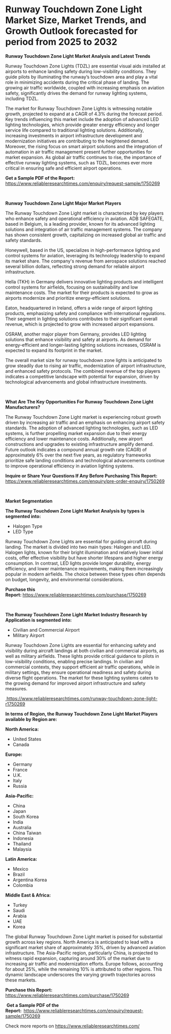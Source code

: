 <p><h1>Runway Touchdown Zone Light Market Size, Market Trends, and Growth Outlook forecasted for period from 2025 to 2032</h1></p><p><strong>Runway Touchdown Zone Light Market Analysis and Latest Trends</strong></p>
<p><p>Runway Touchdown Zone Lights (TDZL) are essential visual aids installed at airports to enhance landing safety during low-visibility conditions. They guide pilots by illuminating the runway’s touchdown area and play a vital role in minimizing accidents during the critical phase of landing. The growing air traffic worldwide, coupled with increasing emphasis on aviation safety, significantly drives the demand for runway lighting systems, including TDZL.</p><p>The market for Runway Touchdown Zone Lights is witnessing notable growth, projected to expand at a CAGR of 4.3% during the forecast period. Key trends influencing this market include the adoption of advanced LED lighting technologies, which provide greater energy efficiency and longer service life compared to traditional lighting solutions. Additionally, increasing investments in airport infrastructure development and modernization initiatives are contributing to the heightened demand. Moreover, the rising focus on smart airport solutions and the integration of automation in air traffic management present further opportunities for market expansion. As global air traffic continues to rise, the importance of effective runway lighting systems, such as TDZL, becomes ever more critical in ensuring safe and efficient airport operations.</p></p>
<p><strong>Get a Sample PDF of the Report:&nbsp;</strong> <a href="https://www.reliableresearchtimes.com/enquiry/request-sample/1750269?utm_campaign=2006&utm_medium=2&utm_source=Github&utm_content=ia&utm_term=19022025&utm_id=runway-touchdown-zone-light">https://www.reliableresearchtimes.com/enquiry/request-sample/1750269</a></p>
<p>&nbsp;</p>
<p><strong>Runway Touchdown Zone Light Major Market Players</strong></p>
<p><p>The Runway Touchdown Zone Light market is characterized by key players who enhance safety and operational efficiency in aviation. ADB SAFEGATE, based in Belgium, is a leading provider, known for its advanced lighting solutions and integration of air traffic management systems. The company has shown consistent growth, capitalizing on increased global air traffic and safety standards. </p><p>Honeywell, based in the US, specializes in high-performance lighting and control systems for aviation, leveraging its technology leadership to expand its market share. The company's revenue from aerospace solutions reached several billion dollars, reflecting strong demand for reliable airport infrastructure.</p><p>Hella (TKH) in Germany delivers innovative lighting products and intelligent control systems for airfields, focusing on sustainability and low maintenance costs. The market for their products is expected to grow as airports modernize and prioritize energy-efficient solutions.</p><p>Eaton, headquartered in Ireland, offers a wide range of airport lighting products, emphasizing safety and compliance with international regulations. Their segment in lighting solutions contributes to their significant overall revenue, which is projected to grow with increased airport expansions.</p><p>OSRAM, another major player from Germany, provides LED lighting solutions that enhance visibility and safety at airports. As demand for energy-efficient and longer-lasting lighting solutions increases, OSRAM is expected to expand its footprint in the market.</p><p>The overall market size for runway touchdown zone lights is anticipated to grow steadily due to rising air traffic, modernization of airport infrastructure, and enhanced safety protocols. The combined revenue of the top players indicates a competitive landscape with potential for expansion, driven by technological advancements and global infrastructure investments.</p></p>
<p>&nbsp;</p>
<p><strong>What Are The Key Opportunities For Runway Touchdown Zone Light Manufacturers?</strong></p>
<p><p>The Runway Touchdown Zone Light market is experiencing robust growth driven by increasing air traffic and an emphasis on enhancing airport safety standards. The adoption of advanced lighting technologies, such as LED systems, is further propelling market expansion due to their energy efficiency and lower maintenance costs. Additionally, new airport constructions and upgrades to existing infrastructure amplify demand. Future outlook indicates a compound annual growth rate (CAGR) of approximately 6% over the next five years, as regulatory frameworks prioritize safe landing conditions and technological advancements continue to improve operational efficiency in aviation lighting systems.</p></p>
<p><strong>Inquire or Share Your Questions If Any Before Purchasing This Report:</strong> <a href="https://www.reliableresearchtimes.com/enquiry/pre-order-enquiry/1750269?utm_campaign=2006&utm_medium=2&utm_source=Github&utm_content=ia&utm_term=19022025&utm_id=runway-touchdown-zone-light">https://www.reliableresearchtimes.com/enquiry/pre-order-enquiry/1750269</a></p>
<p>&nbsp;</p>
<p><strong>Market Segmentation</strong></p>
<p><strong>The Runway Touchdown Zone Light Market Analysis by types is segmented into:</strong></p>
<p><ul><li>Halogen Type</li><li>LED Type</li></ul></p>
<p><p>Runway Touchdown Zone Lights are essential for guiding aircraft during landing. The market is divided into two main types: Halogen and LED. Halogen lights, known for their bright illumination and relatively lower initial costs, offer effective visibility but have shorter lifespans and higher energy consumption. In contrast, LED lights provide longer durability, energy efficiency, and lower maintenance requirements, making them increasingly popular in modern airfields. The choice between these types often depends on budget, longevity, and environmental considerations.</p></p>
<p><strong>Purchase this Report:&nbsp;</strong><a href="https://www.reliableresearchtimes.com/purchase/1750269?utm_campaign=2006&utm_medium=2&utm_source=Github&utm_content=ia&utm_term=19022025&utm_id=runway-touchdown-zone-light">https://www.reliableresearchtimes.com/purchase/1750269</a></p>
<p>&nbsp;</p>
<p><strong>The Runway Touchdown Zone Light Market Industry Research by Application is segmented into:</strong></p>
<p><ul><li>Civilian and Commercial Airport</li><li>Military Airport</li></ul></p>
<p><p>Runway Touchdown Zone Lights are essential for enhancing safety and visibility during aircraft landings at both civilian and commercial airports, as well as military airfields. These lights provide critical guidance to pilots in low-visibility conditions, enabling precise landings. In civilian and commercial contexts, they support efficient air traffic operations, while in military settings, they ensure operational readiness and safety during diverse flight operations. The market for these lighting systems caters to the growing demand for improved airport infrastructure and safety measures.</p></p>
<p><a href="https://www.reliableresearchtimes.com/runway-touchdown-zone-light-r1750269?utm_campaign=2006&utm_medium=2&utm_source=Github&utm_content=ia&utm_term=19022025&utm_id=runway-touchdown-zone-light">&nbsp;https://www.reliableresearchtimes.com/runway-touchdown-zone-light-r1750269</a></p>
<p><strong>In terms of Region, the Runway Touchdown Zone Light Market Players available by Region are:</strong></p>
<p>
    <p> <strong> North America: </strong>
        <ul>
            <li>United States</li>
            <li>Canada</li>
        </ul>
        </p> 
    <p> <strong> Europe: </strong>
        <ul>
            <li>Germany</li>
            <li>France</li>
            <li>U.K.</li>
            <li>Italy</li>
            <li>Russia</li>
        </ul>
        </p> 
    <p> <strong> Asia-Pacific: </strong>
        <ul>
            <li>China</li>
            <li>Japan</li>
            <li>South Korea</li>
            <li>India</li>
            <li>Australia</li>
            <li>China Taiwan</li>
            <li>Indonesia</li>
            <li>Thailand</li>
            <li>Malaysia</li>
        </ul>
        </p> 
    <p> <strong> Latin America: </strong>
        <ul>
            <li>Mexico</li>
            <li>Brazil</li>
            <li>Argentina Korea</li>
            <li>Colombia</li>
        </ul>
        </p> 
    <p> <strong> Middle East & Africa: </strong>
        <ul>
            <li>Turkey</li>
            <li>Saudi</li>
            <li>Arabia</li>
            <li>UAE</li>
            <li>Korea</li>
        </ul>
    </p>
    </p>
<p><p>The global Runway Touchdown Zone Light market is poised for substantial growth across key regions. North America is anticipated to lead with a significant market share of approximately 35%, driven by advanced aviation infrastructure. The Asia-Pacific region, particularly China, is projected to witness rapid expansion, capturing around 30% of the market due to increasing air traffic and modernization efforts. Europe follows, accounting for about 25%, while the remaining 10% is attributed to other regions. This dynamic landscape underscores the varying growth trajectories across these markets.</p></p>
<p><strong>Purchase this Report: </strong><a href="https://www.reliableresearchtimes.com/purchase/1750269?utm_campaign=2006&utm_medium=2&utm_source=Github&utm_content=ia&utm_term=19022025&utm_id=runway-touchdown-zone-light">https://www.reliableresearchtimes.com/purchase/1750269</a></p>
<p>&nbsp;<strong>Get a Sample PDF of the Report:&nbsp;&nbsp;</strong><a href="https://www.reliableresearchtimes.com/enquiry/request-sample/1750269?utm_campaign=2006&utm_medium=2&utm_source=Github&utm_content=ia&utm_term=19022025&utm_id=runway-touchdown-zone-light">https://www.reliableresearchtimes.com/enquiry/request-sample/1750269</a></p>
<p><strong></strong></p>
<p>Check more reports on <a href="https://www.reliableresearchtimes.com/?utm_campaign=2006&utm_medium=2&utm_source=Github&utm_content=ia&utm_term=19022025&utm_id=runway-touchdown-zone-light">https://www.reliableresearchtimes.com/</a></p>